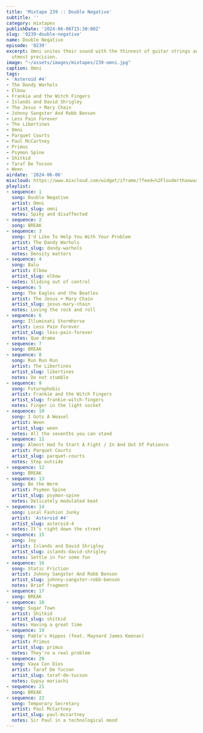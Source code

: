 ```yaml
---
title: 'Mixtape 239 :: Double Negative'
subtitle: ''
category: mixtapes
publishDate: '2024-06-06T15:30:00Z'
slug: '0239-double-negative'
name: Double Negative
episode: '0239'
excerpt: Omni unites their sound with the thinnest of guitar strings and rhythms of
  utmost precision.
image: "~/assets/images/mixtapes/239-omni.jpg"
caption: Omni
tags:
- 'Asteroid #4'
- The Dandy Warhols
- Elbow
- Frankie and the Witch Fingers
- Islands and David Shrigley
- The Jesus + Mary Chain
- Johnny Sangster And Robb Benson
- Less Pain Forever
- The Libertines
- Omni
- Parquet Courts
- Paul McCartney
- Primus
- Psymon Spine
- Shitkid
- Taraf De Tucson
- Ween
airdate: '2024-06-06'
mixcloud: https://www.mixcloud.com/widget/iframe/?feed=%2Flouderthanwar%2Fthe-mixtape-239-double-negative-2024-06-06%2F&hide_artwork=1&hide_cover=1
playlist:
- sequence: 1
  song: Double Negative
  artist: Omni
  artist_slug: omni
  notes: Spiky and disaffected
- sequence: 2
  song: BREAK
- sequence: 3
  song: I'd Like To Help You With Your Problem
  artist: The Dandy Warhols
  artist_slug: dandy-warhols
  notes: Density matters
- sequence: 4
  song: Balu
  artist: Elbow
  artist_slug: elbow
  notes: Sliding out of control
- sequence: 5
  song: The Eagles and the Beatles
  artist: The Jesus + Mary Chain
  artist_slug: jesus-mary-chain
  notes: Loving the rock and roll
- sequence: 6
  song: Illuminati Stormhorse
  artist: Less Pain Forever
  artist_slug: less-pain-forever
  notes: Que drama
- sequence: 7
  song: BREAK
- sequence: 8
  song: Run Run Run
  artist: The Libertines
  artist_slug: libertines
  notes: Do not stumble
- sequence: 9
  song: Futurephobic
  artist: Frankie and the Witch Fingers
  artist_slug: frankie-witch-fingers
  notes: Finger in the light socket
- sequence: 10
  song: I Gots A Weasel
  artist: Ween
  artist_slug: ween
  notes: All the sevenths you can stand
- sequence: 11
  song: Almost Had To Start A Fight / In And Out Of Patience
  artist: Parquet Courts
  artist_slug: parquet-courts
  notes: Step outside
- sequence: 12
  song: BREAK
- sequence: 13
  song: Be the Worm
  artist: Psymon Spine
  artist_slug: psymon-spine
  notes: Delicately modulated beat
- sequence: 14
  song: Local Fashion Junky
  artist: 'Asteroid #4'
  artist_slug: asteroid-4
  notes: It’s right down the street
- sequence: 15
  song: Joy
  artist: Islands and David Shrigley
  artist_slug: islands-david-shrigley
  notes: Settle in for some fun
- sequence: 16
  song: Static Friction
  artist: Johnny Sangster And Robb Benson
  artist_slug: johnny-sangster-robb-benson
  notes: Brief fragment
- sequence: 17
  song: BREAK
- sequence: 18
  song: Sugar Town
  artist: Shitkid
  artist_slug: shitkid
  notes: Having a great time
- sequence: 19
  song: Pablo's Hippos (feat. Maynard James Keenan)
  artist: Primus
  artist_slug: primus
  notes: They’re a real problem
- sequence: 20
  song: Vaya Con Dios
  artist: Taraf De Tucson
  artist_slug: taraf-de-tucson
  notes: Gypsy mariachi
- sequence: 21
  song: BREAK
- sequence: 22
  song: Temporary Secretary
  artist: Paul McCartney
  artist_slug: paul-mccartney
  notes: Sir Paul in a technological mood
---
```


